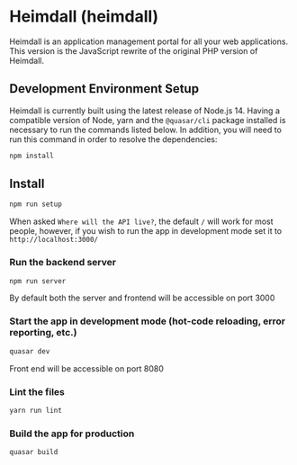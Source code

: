 # Heimdall (heimdall)

Heimdall is an application management portal for all your web applications. This version is the JavaScript rewrite of the original PHP version of Heimdall.

## Development Environment Setup

Heimdall is currently built using the latest release of Node.js 14. Having a compatible version of Node, yarn and the `@quasar/cli` package installed is necessary to run the commands listed below. In addition, you will need to run this command in order to resolve the dependencies:

```bash
npm install
```

## Install

```bash
npm run setup
```

When asked `Where will the API live?`, the default `/` will work for most people, however, if you wish to run the app in development mode set it to `http://localhost:3000/`

### Run the backend server

```bash
npm run server
```

By default both the server and frontend will be accessible on port 3000

### Start the app in development mode (hot-code reloading, error reporting, etc.)

```bash
quasar dev
```

Front end will be accessible on port 8080

### Lint the files

```bash
yarn run lint
```

### Build the app for production

```bash
quasar build
```
